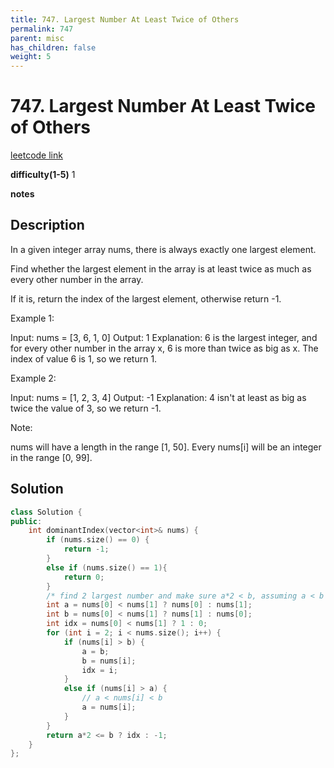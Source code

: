 ```yaml
---
title: 747. Largest Number At Least Twice of Others
permalink: 747
parent: misc
has_children: false
weight: 5
---
```

# 747. Largest Number At Least Twice of Others
[leetcode link](https://leetcode.com/problems/largest-number-at-least-twice-of-others/)

**difficulty(1-5)** 
1

**notes** 


## Description
In a given integer array nums, there is always exactly one largest element.

Find whether the largest element in the array is at least twice as much as every other number in the array.

If it is, return the index of the largest element, otherwise return -1.

Example 1:

Input: nums = [3, 6, 1, 0]
Output: 1
Explanation: 6 is the largest integer, and for every other number in the array x,
6 is more than twice as big as x.  The index of value 6 is 1, so we return 1.
 

Example 2:

Input: nums = [1, 2, 3, 4]
Output: -1
Explanation: 4 isn't at least as big as twice the value of 3, so we return -1.
 

Note:

nums will have a length in the range [1, 50].
Every nums[i] will be an integer in the range [0, 99].

## Solution
```c++
class Solution {
public:
    int dominantIndex(vector<int>& nums) {
        if (nums.size() == 0) {
            return -1;
        }
        else if (nums.size() == 1){
            return 0;
        }
        /* find 2 largest number and make sure a*2 < b, assuming a < b */        
        int a = nums[0] < nums[1] ? nums[0] : nums[1];
        int b = nums[0] < nums[1] ? nums[1] : nums[0];
        int idx = nums[0] < nums[1] ? 1 : 0;
        for (int i = 2; i < nums.size(); i++) {
            if (nums[i] > b) {
                a = b;
                b = nums[i];
                idx = i;
            } 
            else if (nums[i] > a) {
                // a < nums[i] < b
                a = nums[i];
            }
        }
        return a*2 <= b ? idx : -1;
    }
};
``` 

<!-- 
Default label
{: .label }

Blue label
{: .label .label-blue }

Stable
{: .label .label-green }

New release
{: .label .label-purple }

Coming soon
{: .label .label-yellow }

Deprecated
{: .label .label-red } -->
